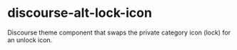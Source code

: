 # discourse-alt-lock-icon
Discourse theme component that swaps the private category icon (lock) for an unlock icon.
